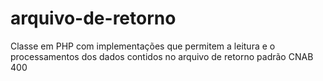 arquivo-de-retorno
==================

Classe em PHP com implementações que permitem a leitura e o processamentos dos dados contidos no arquivo de retorno padrão CNAB 400
